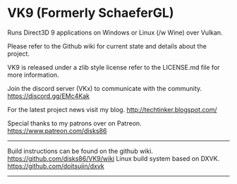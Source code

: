 VK9 (Formerly SchaeferGL)
==========

Runs Direct3D 9 applications on Windows or Linux (/w Wine) over Vulkan.

Please refer to the Github wiki for current state and details about the project.

VK9 is released under a zlib style license refer to the LICENSE.md file for more information.

Join the discord server (VKx) to communicate with the community. https://discord.gg/EMc4Kak

For the latest project news visit my blog. http://techtinker.blogspot.com/

Special thanks to my patrons over on Patreon. https://www.patreon.com/disks86

---

Build instructions can be found on the github wiki. https://github.com/disks86/VK9/wiki
Linux build system based on DXVK. https://github.com/doitsujin/dxvk

---


